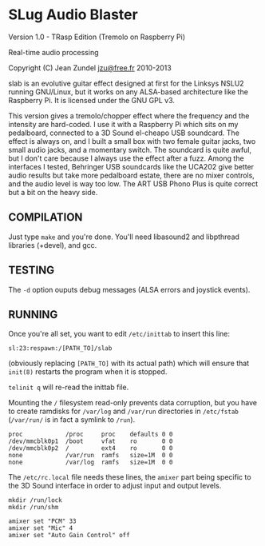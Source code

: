 SLug Audio Blaster
==================

Version 1.0 - TRasp Edition (Tremolo on Raspberry Pi)

Real-time audio processing

Copyright (C) Jean Zundel <jzu@free.fr> 2010-2013 

slab is an evolutive guitar effect designed at first for the Linksys NSLU2 
running GNU/Linux, but it works on any ALSA-based architecture like the 
Raspberry Pi. 
It is licensed under the GNU GPL v3.

This version gives a tremolo/chopper effect where the frequency and the
intensity are hard-coded.  I use it with a Raspberry Pi which sits on my
pedalboard, connected to a 3D Sound el-cheapo USB soundcard. The effect is
always on, and I built a small box with two female guitar jacks, two small
audio jacks, and a momentary switch.  The soundcard is quite awful, but I
don't care because I always use the effect after a fuzz. Among the
interfaces I tested, Behringer USB soundcards like the UCA202 give better audio
results but take more pedalboard estate, there are no mixer controls, and the
audio level is way too low. The ART USB Phono Plus is quite correct but a bit
on the heavy side.


COMPILATION
-----------

Just type `make` and you're done. You'll need libasound2 and libpthread
libraries (+devel), and gcc.


TESTING
-------

The `-d` option ouputs debug messages (ALSA errors and joystick events).


RUNNING
-------

Once you're all set, you want to edit `/etc/inittab` to insert this line:

`sl:23:respawn:/[PATH_TO]/slab`

(obviously replacing `[PATH_TO]` with its actual path)
which will ensure that `init(8)` restarts the program when it is stopped.

`telinit q` will re-read the inittab file.

Mounting the `/` filesystem read-only prevents data corruption, but you have to
create ramdisks for `/var/log` and `/var/run` directories in `/etc/fstab` 
(`/var/run/` is in fact a symlink to `/run`).

    proc            /proc     proc    defaults 0 0
    /dev/mmcblk0p1  /boot     vfat    ro       0 0
    /dev/mmcblk0p2  /         ext4    ro       0 0
    none            /var/run  ramfs   size=1M  0 0
    none            /var/log  ramfs   size=1M  0 0

The `/etc/rc.local` file needs these lines, the `amixer` part being specific
to the 3D Sound interface in order to adjust input and output levels.

    mkdir /run/lock
    mkdir /run/shm
    
    amixer set "PCM" 33
    amixer set "Mic" 4         
    amixer set "Auto Gain Control" off


<!-- Convert to HTML using markdown -->
